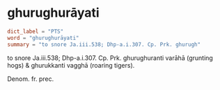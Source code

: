# ghurughurāyati

``` toml
dict_label = "PTS"
word = "ghurughurāyati"
summary = "to snore Ja.iii.538; Dhp-a.i.307. Cp. Prk. ghurugh"
```

to snore Ja.iii.538; Dhp\-a.i.307. Cp. Prk. ghurughuranti varāhā (grunting hogs) & ghurukkanti vagghā (roaring tigers).

Denom. fr. prec.

